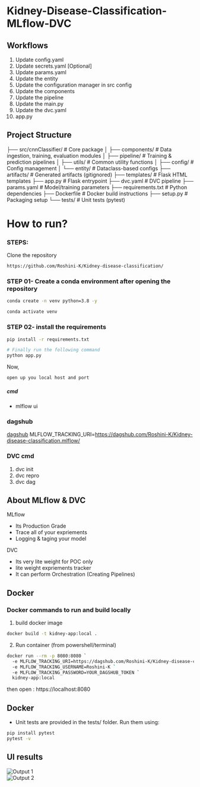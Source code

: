 # Kidney-Disease-Classification-MLflow-DVC


## Workflows

1. Update config.yaml
2. Update secrets.yaml [Optional]
3. Update params.yaml
4. Update the entity
5. Update the configuration manager in src config
6. Update the components
7. Update the pipeline 
8. Update the main.py
9. Update the dvc.yaml
10. app.py


## Project Structure

├── src/cnnClassifier/ # Core package
│ ├── components/ # Data ingestion, training, evaluation modules
│ ├── pipeline/ # Training & prediction pipelines
│ ├── utils/ # Common utility functions
│ ├── config/ # Config management
│ └── entity/ # Dataclass-based configs
├── artifacts/ # Generated artifacts (gitignored)
├── templates/ # Flask HTML templates
├── app.py # Flask entrypoint
├── dvc.yaml # DVC pipeline
├── params.yaml # Model/training parameters
├── requirements.txt # Python dependencies
├── Dockerfile # Docker build instructions
├── setup.py # Packaging setup
└── tests/ # Unit tests (pytest)

# How to run?
### STEPS:

Clone the repository

```bash
https://github.com/Roshini-K/Kidney-disease-classification/
```
### STEP 01- Create a conda environment after opening the repository

```bash
conda create -n venv python=3.8 -y
```

```bash
conda activate venv
```


### STEP 02- install the requirements
```bash
pip install -r requirements.txt
```

```bash
# Finally run the following command
python app.py
```

Now,
```bash
open up you local host and port
```



##### cmd
- mlflow ui

### dagshub
[dagshub](https://dagshub.com/)
MLFLOW_TRACKING_URI=https://dagshub.com/Roshini-K/Kidney-disease-classification.mlflow/


### DVC cmd

1. dvc init
2. dvc repro
3. dvc dag


## About MLflow & DVC

MLflow

 - Its Production Grade
 - Trace all of your expriements
 - Logging & taging your model


DVC 

 - Its very lite weight for POC only
 - lite weight expriements tracker
 - It can perform Orchestration (Creating Pipelines)


## Docker

### Docker commands to run and build locally

1. build docker image
```bash
docker build -t kidney-app:local .
```

2. Run container (from powershell/terminal)
```bash
docker run --rm -p 8080:8080 `
  -e MLFLOW_TRACKING_URI=https://dagshub.com/Roshini-K/Kidney-disease-classification.mlflow `
  -e MLFLOW_TRACKING_USERNAME=Roshini-K `
  -e MLFLOW_TRACKING_PASSWORD=YOUR_DAGSHUB_TOKEN `
  kidney-app:local
```
then open : https://localhost:8080

## Docker
- Unit tests are provided in the tests/ folder. Run them using:

```bash
pip install pytest
pytest -v
```

## UI results

![Output 1](assets/output1.png)  
![Output 2](assets/output2.png)